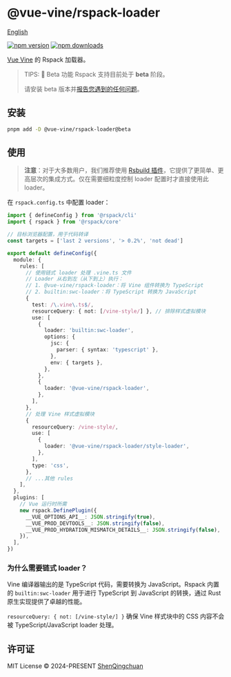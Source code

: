 # @vue-vine/rspack-loader

[English](./README.md)

[![npm version][npm-version-src]][npm-version-href]
[![npm downloads][npm-downloads-src]][npm-downloads-href]

[Vue Vine](https://vue-vine.dev) 的 Rspack 加载器。

> TIPS: 🧪 Beta 功能
> Rspack 支持目前处于 **beta** 阶段。
>
> 请安装 beta 版本并[报告您遇到的任何问题](https://github.com/vue-vine/vue-vine/issues)。

## 安装

```bash
pnpm add -D @vue-vine/rspack-loader@beta
```

## 使用

> **注意**：对于大多数用户，我们推荐使用 [Rsbuild 插件](https://www.npmjs.com/package/@vue-vine/rsbuild-plugin)，它提供了更简单、更高层次的集成方式。仅在需要细粒度控制 loader 配置时才直接使用此 loader。

在 `rspack.config.ts` 中配置 loader：

```ts
import { defineConfig } from '@rspack/cli'
import { rspack } from '@rspack/core'

// 目标浏览器配置，用于代码转译
const targets = ['last 2 versions', '> 0.2%', 'not dead']

export default defineConfig({
  module: {
    rules: [
      // 使用链式 loader 处理 .vine.ts 文件
      // Loader 从右到左（从下到上）执行：
      // 1. @vue-vine/rspack-loader：将 Vine 组件转换为 TypeScript
      // 2. builtin:swc-loader：将 TypeScript 转换为 JavaScript
      {
        test: /\.vine\.ts$/,
        resourceQuery: { not: [/vine-style/] }, // 排除样式虚拟模块
        use: [
          {
            loader: 'builtin:swc-loader',
            options: {
              jsc: {
                parser: { syntax: 'typescript' },
              },
              env: { targets },
            },
          },
          {
            loader: '@vue-vine/rspack-loader',
          },
        ],
      },
      // 处理 Vine 样式虚拟模块
      {
        resourceQuery: /vine-style/,
        use: [
          {
            loader: '@vue-vine/rspack-loader/style-loader',
          },
        ],
        type: 'css',
      },
      // ...其他 rules
    ],
  },
  plugins: [
    // Vue 运行时所需
    new rspack.DefinePlugin({
      __VUE_OPTIONS_API__: JSON.stringify(true),
      __VUE_PROD_DEVTOOLS__: JSON.stringify(false),
      __VUE_PROD_HYDRATION_MISMATCH_DETAILS__: JSON.stringify(false),
    }),
  ],
})
```

### 为什么需要链式 loader？

Vine 编译器输出的是 TypeScript 代码，需要转换为 JavaScript。Rspack 内置的 `builtin:swc-loader` 用于进行 TypeScript 到 JavaScript 的转换，通过 Rust 原生实现提供了卓越的性能。

`resourceQuery: { not: [/vine-style/] }` 确保 Vine 样式块中的 CSS 内容不会被 TypeScript/JavaScript loader 处理。

## 许可证

MIT License © 2024-PRESENT [ShenQingchuan](https://github.com/shenqingchuan)

<!-- Badges -->

[npm-version-src]: https://img.shields.io/npm/v/@vue-vine/rspack-loader?style=flat&colorA=080f12&colorB=1fa669
[npm-version-href]: https://npmjs.com/package/@vue-vine/rspack-loader
[npm-downloads-src]: https://img.shields.io/npm/dm/@vue-vine/rspack-loader?style=flat&colorA=080f12&colorB=1fa669
[npm-downloads-href]: https://npmjs.com/package/@vue-vine/rspack-loader
